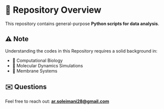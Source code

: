 # 📂 Repository Overview

This repository contains general-purpose **Python scripts for data analysis**.

## ⚠️ Note
Understanding the codes in this Repository requires a solid background in:  
- 🧬 Computational Biology  
- 🧪 Molecular Dynamics Simulations  
- 🌊 Membrane Systems  

## ✉️ Questions
Feel free to reach out: **ar.soleimani28@gmail.com**
